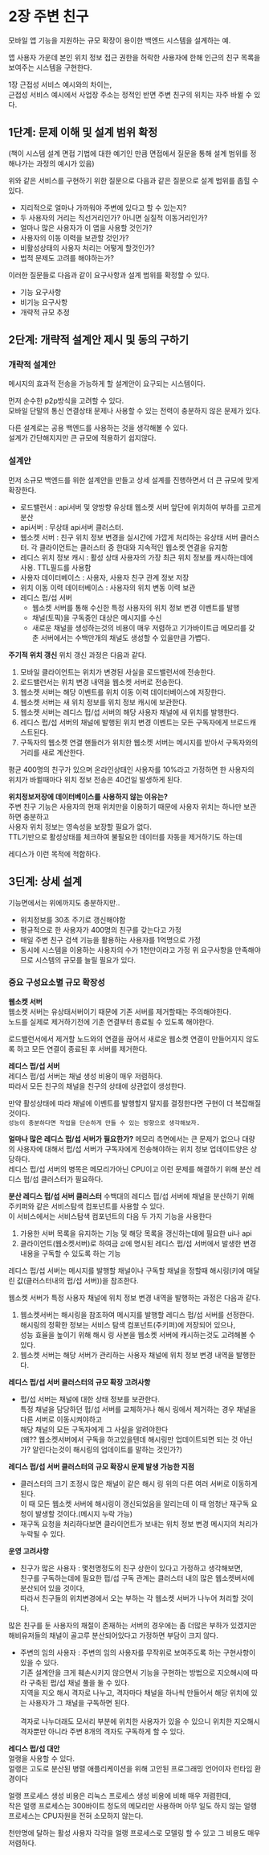 # 2장 주변 친구

모바일 앱 기능을 지원하는 규모 확장이 용이한 백엔드 시스템을 설계하는 예.

앱 사용자 가운데 본인 위치 정보 접근 권한을 허락한 사용자에 한해 인근의 친구 목록을 보여주는 시스템을 구현한다.

1장 근접성 서비스 예시와의 차이는,<br>
근접성 서비스 예시에서 사업장 주소는 정적인 반면 주변 친구의 위치는 자주 바뀔 수 있다.

## 1단계: 문제 이해 및 설계 범위 확정
(책이 시스템 설계 면접 기법에 대한 예기인 만큼 면접에서 질문을 통해 설계 범위를 정해나가는 과정의 예시가 있음)

위와 같은 서비스를 구현하기 위한 질문으로 다음과 같은 질문으로 설계 범위를 좁힐 수 있다.
- 지리적으로 얼마나 가까워야 주변에 있다고 할 수 있는지?
- 두 사용자의 거리는 직선거리인가? 아니면 실질적 이동거리인가?
- 얼마나 많은 사용자가 이 앱을 사용할 것인가?
- 사용자의 이동 이력을 보관할 것인가?
- 비활성상태의 사용자 처리는 어떻게 할것인가?
- 법적 문제도 고려를 해야하는가?

이러한 질문들로 다음과 같이 요구사항과 설계 범위를 확정할 수 있다.
- 기능 요구사항
- 비기능 요구사항
- 개략적 규모 추정

## 2단계: 개략적 설계안 제시 및 동의 구하기

### 개략적 설계안
메시지의 효과적 전송을 가능하게 할 설계안이 요구되는 시스템이다.

먼저 순수한 p2p방식을 고려할 수 있다.<br>
모바일 단말의 통신 연결상태 문제나 사용할 수 있는 전력이 충분하지 않은 문제가 있다.

다른 설계로는 공용 백엔드를 사용하는 것을 생각해볼 수 있다.<br>
설계가 간단해지지만 큰 규모에 적용하기 쉽지않다.


### 설계안
먼저 소규모 백엔드를 위한 설계안을 만들고 상세 설계를 진행하면서 더 큰 규모에 맞게 확장한다.
- 로드밸런서 : api서버 및 양방향 유상태 웹소켓 서버 앞단에 위치하여 부하를 고르게 분산
- api서버 : 무상태 api서버 클러스터.
- 웹소켓 서버 : 친구 위치 정보 변경을 실시간에 가깝게 처리하는 유상태 서버 클러스터. 각 클라이언트는 클러스터 중 한대와 지속적인 웹소켓 연결을 유지함
- 레디스 위치 정보 캐시 : 활성 상태 사용자의 가장 최근 위치 정보를 캐시하는데에 사용. TTL필드를 사용함
- 사용자 데이터베이스 : 사용자, 사용자 친구 관계 정보 저장
- 위치 이동 이력 데이터베이스 : 사용자의 위치 변동 이력 보관
- 레디스 펍/섭 서버
  - 웹소켓 서버를 통해 수신한 특정 사용자의 위치 정보 변경 이벤트를 발행
  - 채널(토픽)을 구독중인 대상은 메시지를 수신
  - 새로운 채널을 생성하는것의 비용이 매우 저렴하고 기가바이트급 메모리를 갖춘 서버에서는 수백만개의 채널도 생성할 수 있을만큼 가볍다.

**주기적 위치 갱신**
위치 갱신 과정은 다음과 같다.
1. 모바일 클라이언트는 위치가 변경된 사실을 로드밸런서에 전송한다.
2. 로드밸런서는 위치 변경 내역을 웹소켓 서버로 전송한다.
3. 웹소켓 서버는 해당 이벤트를 위치 이동 이력 데이터베이스에 저장한다.
4. 웹소켓 서버는 새 위치 정보를 위치 정보 캐시에 보관한다.
5. 웹소켓 서버는 레디스 펍/섭 서버의 해당 사용자 채널에 새 위치를 발행한다.
6. 레디스 펍/섭 서버의 채널에 발행된 위치 변경 이벤트는 모든 구독자에게 브로드캐스트된다.
7. 구독자의 웹소켓 연결 핸들러가 위치한 웹소켓 서버는 메시지를 받아서 구독자와의 거리를 새로 계산한다.

평균 400명의 친구가 있으며 온라인상태인 사용자를 10%라고 가정하면 한 사용자의 위치가 바뀔때마다 위치 정보 전송은 40건일 발생하게 된다.

**위치정보저장에 데이터베이스를 사용하지 않는 이유는?**<br>
주변 친구 기능은 사용자의 현재 위치만을 이용하기 때문에 사용자 위치는 하나만 보관하면 충분하고<br>
사용자 위치 정보는 영속성을 보장할 필요가 없다.<br>
TTL기반으로 활성상태를 체크하여 불필요한 데이터를 자동을 제거하기도 하는데

레디스가 이런 목적에 적합하다.

## 3딘계: 상세 설계
기능면에서는 위에까지도 충분하지만..

- 위치정보를 30초 주기로 갱신해야함
- 평규적으로 한 사용자가 400명의 친구를 갖는다고 가정
- 매일 주변 친구 검색 기능을 활용하는 사용자를 1억명으로 가정
- 동시에 시스템을 이용하는 사용자의 수가 1천만이라고 가정
위 요구사항을 만족해야므로 시스템의 규모를 늘릴 필요가 있다. 

### 중요 구성요소별 규모 확장성
**웹소켓 서버**<br>
웹소켓 서버는 유상태서버이기 때문에 기존 서버를 제거할때는 주의해야한다.<br>
노드를 실제로 제거하기전에 기존 연결부터 종료될 수 있도록 해야한다.

로드밸런서에서 제거할 노드와의 연결을 끊어서 새로운 웹소켓 연결이 만들어지지 않도록 하고 모든 연결이 종료된 후 서버를 제거한다.

**레디스 펍/섭 서버**<br>
레디스 펍/섭 서버는 채널 생성 비용이 매우 저렴하다.<br>
따라서 모든 친구의 채널을 친구의 상태에 상관없이 생성한다.

만약 활성상태에 따라 채널에 이벤트를 발행할지 말지를 결정한다면 구현이 더 복잡해질 것이다.<br>
`성능이 충분하다면 작업을 단순하게 만들 수 있는 방향으로 생각해보자.`

**얼마나 많은 레디스 펍/섭 서버가 필요한가?**
메모리 측면에서는 큰 문제가 없으나 대량의 사용자에 대해서 펍/섭 서버가 구독자에게 전송해야하는 위치 정보 업데이트양은 상당하다.<br>
레디스 펍/섭 서버의 병목은 메모리가아닌 CPU이고 이런 문제를 해결하기 위해 분산 레디스 펍/섭 클러스터가 필요하다.

**분산 레디스 펍/섭 서버 클러스터**
수백대의 레디스 펍/섭 서버에 채널을 분산하기 위해 주키퍼와 같은 서비스탐색 컴포넌트를 사용할 수 있다.<br>
이 서비스에서는 서비스탐색 컴포넌트의 다음 두 가지 기능을 사용한다
1. 가용한 서버 목록을 유지하는 기능 및 해당 목록을 갱신하는데에 필요한 ui나 api
2. 클라이언트(웹소켓서버)로 하여금 `값`에 명시된 레디스 펍/섭 서버에서 발생한 변경 내용을 구독할 수 있도록 하는 기능

레디스 펍/섭 서버는 메시지를 발행할 채널이나 구독할 채널을 정할때 해시링(키에 매달린 값(클러스터내의 펍/섭 서버))을 참조한다.

웹소켓 서버가 특정 사용자 채널에 위치 정보 변경 내역을 발행하는 과정은 다음과 같다.
1. 웹소켓서버는 해시링을 참조하여 메시지를 발행할 레디스 펍/섭 서버를 선정한다.<br>
해시링의 정확한 정보는 서비스 탐색 컴포넌트(주키퍼)에 저장되어 있으나,<br>
성능 효율을 높이기 위해 해시 링 사본을 웹소켓 서버에 캐시하는것도 고려해볼 수 있다. 
2. 웹소켓 서버는 해당 서버가 관리하는 사용자 채널에 위치 정보 변경 내역을 발행한다.

**레디스 펍/섭 서버 클러스터의 규모 확장 고려사항**
- 펍/섭 서버는 채널에 대한 상태 정보를 보관한다.<br>
특정 채널을 담당하던 펍/섭 서버를 교체하거나 해시 링에서 제거하는 경우 채널을 다른 서버로 이동시켜야하고<br>
해당 채널의 모든 구독자에게 그 사실을 알려야한다<br>
(왜?? 웹소켓서버에서 구독을 하고있을텐데 해시링만 업데이트되면 되는 것 아닌가? 알린다는것이 해시링의 업데이트를 말하는 것인가?)

**레디스 펍/섭 서버 클러스터의 규모 확장시 문제 발생 가능한 지점**
- 클러스터의 크기 조정시 많은 채널이 같은 해시 링 위의 다른 여러 서버로 이동하게 된다.<br>
이 때 모든 웹소켓 서버에 해시링이 갱신되었음을 알리는데 이 때 엄청난 재구독 요청이 발생할 것이다.(메시지 누락 가능)
- 재구독 요청을 처리하다보면 클라이언트가 보내는 위치 정보 변경 메시지의 처리가 누락될 수 있다.


**운영 고려사항**
- 친구가 많은 사용자 : 몇천명정도의 친구 상한이 있다고 가정하고 생각해보면, <br>
친구를 구독하는데에 필요한 펍/섭 구독 관계는 클러스터 내의 많은 웹소켓버서에 분산되어 있을 것이다,<br>
따라서 친구들의 위치변경에서 오는 부하는 각 웹소켓 서버가 나누어 처리할 것이다.

많은 친구를 둔 사용자의 채절이 존재하는 서버의 경우에는 좀 더많은 부하가 있겠지만 해비유저들의 채널이 골고루 분산되어있다고 가정하면 부담이 크지 않다.

- 주변의 임의 사용자 : 주변의 임의 사용자를 무작위로 보여주도록 하는 구현사항이 있을 수 있다.<br>
기존 설계안을 크게 훼손시키지 않으면서 기능을 구현하는 방법으로 지오해시에 따라 구축된 펍/섭 채널 풀을 둘 수 있다.<br>
지역을 지오 해시 격자로 나누고, 격자마다 채널을 하나씩 만들어서 해당 위치에 있는 사용자가 그 채널을 구독하면 된다. <br><br>격자로 나누더래도 모서리 부분에 위치한 사용자가 있을 수 있으니 위치한 지오해시격자뿐만 아니라 주변 8개의 격자도 구독하게 할 수 있다.

**레디스 펍/섭 대안**<br>
얼랭을 사용할 수 있다.<br>
얼랭은 고도로 분산된 병렬 애플리케이션을 위해 고안된 프로그래밍 언어이자 런타임 환경이다

얼랭 프로세스 생성 비용은 리눅스 프로세스 생성 비용에 비해 매우 저렴한데,<br>
작은 얼랭 프로세스는 300바이트 정도의 메모리만 사용하며 아무 일도 하지 않는 얼랭 프로세스는 CPU자원을 전혀 소모하지 않는다.

천만명에 달하는 활성 사용자 각각을 얼랭 프로세스로 모델링 할 수 있고 그 비용도 매우 저렴하다. 